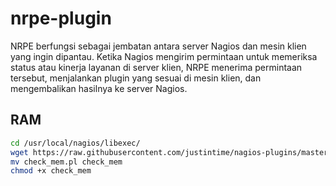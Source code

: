 # nrpe-plugin
NRPE berfungsi sebagai jembatan antara server Nagios dan mesin klien yang ingin dipantau. Ketika Nagios mengirim permintaan untuk memeriksa status atau kinerja layanan di server klien, NRPE menerima permintaan tersebut, menjalankan plugin yang sesuai di mesin klien, dan mengembalikan hasilnya ke server Nagios.
## RAM

```bash
cd /usr/local/nagios/libexec/
wget https://raw.githubusercontent.com/justintime/nagios-plugins/master/check_mem/check_mem.pl
mv check_mem.pl check_mem
chmod +x check_mem
